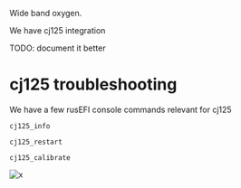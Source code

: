 
Wide band oxygen.

We have cj125 integration

TODO: document it better


# cj125 troubleshooting



We have a few rusEFI console commands relevant for cj125

``cj125_info``

``cj125_restart``

``cj125_calibrate``



![x](overview/wbo/cj125_heating_4_9.png)